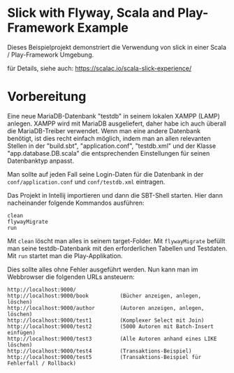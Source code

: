 # Slick with Flyway, Scala and Play-Framework Example

Dieses Beispielprojekt demonstriert die Verwendung von slick in einer Scala / Play-Framework Umgebung. 

für Details, siehe auch: https://scalac.io/scala-slick-experience/


# Vorbereitung

Eine neue MariaDB-Datenbank "testdb" in seinem lokalen XAMPP (LAMP) anlegen. XAMPP wird mit MariaDB ausgeliefert, daher habe ich auch überall die MariaDB-Treiber verwendet. Wenn man eine andere Datenbank benötigt, ist dies recht einfach möglich, indem man an allen relevanten Stellen in der "build.sbt", "application.conf", "testdb.xml" und der Klasse "app.database.DB.scala" die entsprechenden Einstellungen für seinen Datenbanktyp anpasst.

Man sollte auf jeden Fall seine Login-Daten für die Datenbank in der `conf/application.conf` und `conf/testdb.xml` eintragen.  

Das Projekt in Intellij importieren und dann die SBT-Shell starten. Hier dann nacheinander folgende Kommandos ausführen:

```
clean
flywayMigrate
run
```
Mit `clean` löscht man alles in seinem target-Folder. Mit `flywayMigrate` befüllt man seine testdb-Datenbank mit den erforderlichen Tabellen und Testdaten. Mit `run` startet man die Play-Applikation.

Dies sollte alles ohne Fehler ausgeführt werden. Nun kann man im Webbrowser die folgenden URLs ansteuern:

```
http://localhost:9000/
http://localhost:9000/book          (Bücher anzeigen, anlegen, löschen)
http://localhost:9000/author        (Autoren anzeigen, anlegen, löschen)
http://localhost:9000/test1         (Komplexer Select mit Join)
http://localhost:9000/test2         (5000 Autoren mit Batch-Insert einfügen)
http://localhost:9000/test3         (Alle Autoren anhand eines LIKE löschen)
http://localhost:9000/test4         (Transaktions-Beispiel)
http://localhost:9000/test5         (Transaktions-Beispiel für Fehlerfall / Rollback)
```


